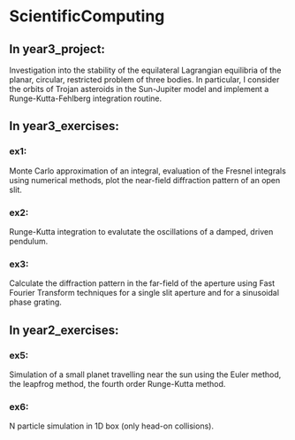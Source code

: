# ScientificComputing
## In year3_project: <br /> 
Investigation into the stability of the equilateral Lagrangian equilibria of the planar, circular, restricted problem of three bodies. In particular, I consider the orbits of Trojan asteroids in the Sun-Jupiter model and implement a Runge-Kutta-Fehlberg integration routine.

## In year3_exercises: <br />
### ex1: 
Monte Carlo approximation of an integral, evaluation of the Fresnel integrals using numerical methods, plot the near-field diffraction pattern of an open slit.
### ex2: 
Runge-Kutta integration to evalutate the oscillations of a damped, driven pendulum.
### ex3: 
Calculate the diffraction pattern in the far-field of the aperture using Fast Fourier Transform techniques for a single slit aperture and for a sinusoidal phase grating.

## In year2_exercises: <br />
### ex5:
Simulation of a small planet travelling near the sun using the Euler method, the leapfrog method, the fourth order Runge-Kutta method.
### ex6:
N particle simulation in 1D box (only head-on collisions).
